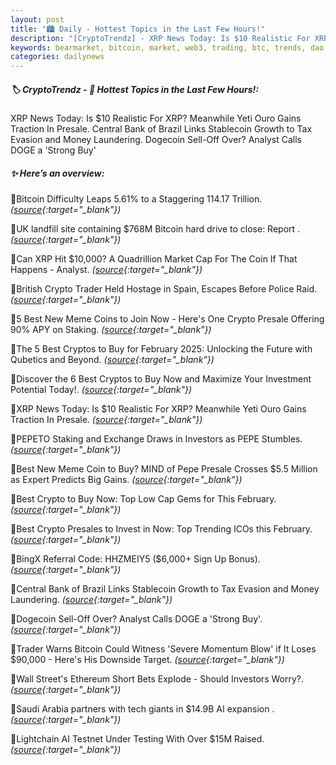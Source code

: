 ```yaml
---
layout: post
title: "🏙️ Daily - Hottest Topics in the Last Few Hours!"
description: "[CryptoTrendz] - XRP News Today: Is $10 Realistic For XRP? Meanwhile Yeti Ouro Gains Traction In Presale. Central Bank of Brazil Links Stablecoin Growth to Tax Evasion and Money Laundering. Dogecoin Sell-Off Over? Analyst Calls DOGE a 'Strong Buy'"
keywords: bearmarket, bitcoin, market, web3, trading, btc, trends, dao, dapps, dex, nft, blockchain
categories: dailynews
---
```


##### 🏷️  CryptoTrendz - 📌 *Hottest Topics in the Last Few Hours!:*

XRP News Today: Is $10 Realistic For XRP? Meanwhile Yeti Ouro Gains Traction In Presale. Central Bank of Brazil Links Stablecoin Growth to Tax Evasion and Money Laundering. Dogecoin Sell-Off Over? Analyst Calls DOGE a 'Strong Buy'

##### ✨ *Here’s an overview:*


🔹Bitcoin Difficulty Leaps 5.61% to a Staggering 114.17 Trillion. *([source](https://s.avyag.com/5qqw){:target="_blank"})*

🔹UK landfill site containing $768M Bitcoin hard drive to close: Report . *([source](https://s.avyag.com/w3gc){:target="_blank"})*

🔹Can XRP Hit $10,000? A Quadrillion Market Cap For The Coin If That Happens - Analyst. *([source](https://s.avyag.com/p9t3){:target="_blank"})*

🔹British Crypto Trader Held Hostage in Spain, Escapes Before Police Raid. *([source](https://s.avyag.com/uf4r){:target="_blank"})*

🔹5 Best New Meme Coins to Join Now - Here's One Crypto Presale Offering 90% APY on Staking. *([source](https://s.avyag.com/hqzv){:target="_blank"})*

🔹The 5 Best Cryptos to Buy for February 2025: Unlocking the Future with Qubetics and Beyond. *([source](https://s.avyag.com/kor7){:target="_blank"})*

🔹Discover the 6 Best Cryptos to Buy Now and Maximize Your Investment Potential Today!. *([source](https://s.avyag.com/x5pa){:target="_blank"})*

🔹XRP News Today: Is $10 Realistic For XRP? Meanwhile Yeti Ouro Gains Traction In Presale. *([source](https://s.avyag.com/k6x7){:target="_blank"})*

🔹PEPETO Staking and Exchange Draws in Investors as PEPE Stumbles. *([source](https://s.avyag.com/d431){:target="_blank"})*

🔹Best New Meme Coin to Buy? MIND of Pepe Presale Crosses $5.5 Million as Expert Predicts Big Gains. *([source](https://s.avyag.com/7n3r){:target="_blank"})*

🔹Best Crypto to Buy Now: Top Low Cap Gems for This February. *([source](https://s.avyag.com/3nv6){:target="_blank"})*

🔹Best Crypto Presales to Invest in Now: Top Trending ICOs this February. *([source](https://s.avyag.com/6f8f){:target="_blank"})*

🔹BingX Referral Code: HHZMEIY5 ($6,000+ Sign Up Bonus). *([source](https://s.avyag.com/lcdu){:target="_blank"})*

🔹Central Bank of Brazil Links Stablecoin Growth to Tax Evasion and Money Laundering. *([source](https://s.avyag.com/8sse){:target="_blank"})*

🔹Dogecoin Sell-Off Over? Analyst Calls DOGE a 'Strong Buy'. *([source](https://s.avyag.com/0d5x){:target="_blank"})*

🔹Trader Warns Bitcoin Could Witness 'Severe Momentum Blow' if It Loses $90,000 - Here's His Downside Target. *([source](https://s.avyag.com/gizd){:target="_blank"})*

🔹Wall Street's Ethereum Short Bets Explode - Should Investors Worry?. *([source](https://s.avyag.com/uc0g){:target="_blank"})*

🔹Saudi Arabia partners with tech giants in $14.9B AI expansion . *([source](https://s.avyag.com/3h06){:target="_blank"})*

🔹Lightchain AI Testnet Under Testing With Over $15M Raised. *([source](https://s.avyag.com/g1n9){:target="_blank"})*
